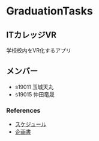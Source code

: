 # GraduationTasks

## ITカレッジVR
学校校内をVR化するアプリ

## メンバー
* s19011 玉城天丸
* s19015 仲田竜晟

### References
* [スケジュール](https://docs.google.com/document/d/1spqRfC_E_8_quBKnA38-FKSb3p6A-kr8lZiCI8JPNj4/edit?ts=60d032a5)  
* [企画書](https://docs.google.com/document/d/116WgKEBYl66kzTKJuPyEKYZpUESwwtuXXrofDYZdFgI/edit)
